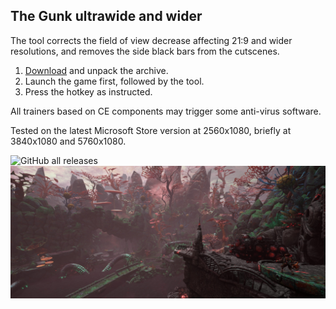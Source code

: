 ## The Gunk ultrawide and wider

The tool corrects the field of view decrease affecting 21:9 and wider resolutions, and removes the side black bars from the cutscenes.

1. [Download](/../../releases) and unpack the archive.
2. Launch the game first, followed by the tool.
3. Press the hotkey as instructed.

All trainers based on CE components may trigger some anti-virus software.

Tested on the latest Microsoft Store version at 2560x1080, briefly at 3840x1080 and 5760x1080.

![GitHub all releases](https://img.shields.io/github/downloads/RoseTheFlower/TheGunkUltrawide/total?style=flat-square)
![](preview.jpg)

